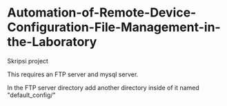 # Automation-of-Remote-Device-Configuration-File-Management-in-the-Laboratory
Skripsi project


This requires an FTP server and mysql server.

In the FTP server directory add another directory inside of it named "default_config/"
